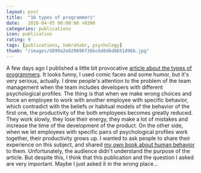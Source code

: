 ```yaml
---
layout: post
title:  "16 types of programmers"
date:   2020-04-05 00:00:00 +0300
categories: publications
icon: publication
rating: 9
tags: [publications, habrahabr, psychology]
thumb: "/images/d899a2e029696f36bc6d0d6d8651d96b.jpg"
---
```


A few days ago I published a little bit provocative <a href='https://habr.com/ru/post/495366/'>article about the types of programmers</a>. It looks funny, I used comic faces and some humor, but it's very serious, actually. I drew people's attention to the problem of the team management when the team includes developers with different psychological profiles. The thing is that when we make wrong choices and force an employee to work with another employee with specific behavior, which contradict with the beliefs or habitual models of the behavior of the first one, the productivity of the both employees becomes greatly reduced. They work slowly, they lose their energy, they make a lot of mistakes and increase the time of the development of the product. On the other side, when we let employees with specific pairs of psychological profiles work together, their productivity grows up. I wanted to ask people to share their experience on this subject, and shared <a href='/publications/the-pyramid-of-adaptation'>my own book about human behavior</a> to them. Unfortunately, the audience didn't understand the purpose of the article. But despite this, I think that this publication and the question I asked are very important. Maybe I just asked it in the wrong place...

